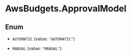# AwsBudgets.ApprovalModel

## Enum


* `AUTOMATIC` (value: `"AUTOMATIC"`)

* `MANUAL` (value: `"MANUAL"`)


